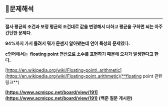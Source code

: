 ## **🔎문제해석**

---

**절사 평균의 조건과 보정 평균의 조건대로 값을 변경해서 더하고 평균을 구하면 되는 아주 간단한 문제다.**

**94%까지 가서 틀려서 뭐가 문젠지 알아봤는데 언어 특성의 문제였다.**

**c언어에서는  floating point 연산으로 소수를 표현하기 때문에 오차가 발생한다고 한다.**

[https://en.wikipedia.org/wiki/Floating-point\_arithmetic](https://en.wikipedia.org/wiki/Floating-point_arithmetic)(**floating point 관련 링크**)

**[https://www.acmicpc.net/board/view/191](https://www.acmicpc.net/board/view/191)**
**(백준 질문 게시판)**
